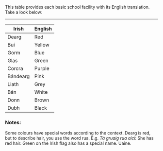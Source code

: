 This table provides each basic school facility with its English translation. Take a look below: 

---

| Irish | English |
| ----------- | ----------- |
| Dearg | Red |
| Buí | Yellow |
| Gorm | Blue |
| Glas | Green |
| Corcra | Purple |
| Bándearg | Pink |
| Liath | Grey |
| Bán | White |
| Donn | Brown |
| Dubh | Black |


### Notes: 
Some colours have special words according to the context. Dearg is red, but to describe hair, you use the word rua. E.g. *Tá gruaig rua aici*: She has red hair. Green on the Irish flag also has a special name. Uaine. 
